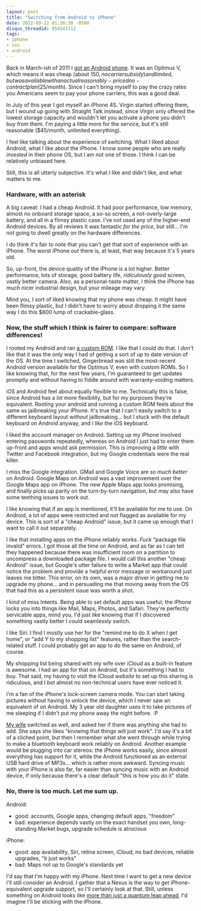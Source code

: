 ```yaml
---
layout: post
title: "Switching from Android to iPhone"
date: 2012-09-22 01:26:30 -0500
disqus_threadid: 854242112
tags:
- iphone
- ios
- android
---
```


Back in March-ish of 2011 I [got an Android phone][virgin]. It was an Optimus V, which means it was cheap (about $150, no carrier subsidy) and limited, but was available with an actual reasonably-priced no-contract plan ($25/month). Since I can't bring myself to pay the crazy rates you Americans seem to pay your phone carriers, this was a good deal.

In July of this year I got myself an iPhone 4S. Virgin started offering them, but I wound up going with Straight Talk instead, since Virgin only offered the lowest storage capacity and wouldn't let you activate a phone you didn't buy from them. I'm paying a little more for the service, but it's still reasonable ($45/month, unlimited everything).

I feel like talking about the experience of switching. What I liked about Android, what I like about the iPhone. I know some people who are really *invested* in their phone OS, but I am not one of those. I think I can be relatively unbiased here.

Still, this is all utterly subjective. It's what I like and didn't like, and what matters to me.

### Hardware, with an asterisk

A big caveat: I had a cheap Android. It had poor performance, low memory, almost no onboard storage space, a so-so screen, a not-overly-large battery, and all in a flimsy plastic case. I've not used any of the higher-end Android devices. By all reviews it was fantastic *for the price*, but still... I'm not going to dwell greatly on the hardware differences.

I do think it's fair to note that you can't get that sort of experience with an iPhone. The worst iPhone out there is, at least, that way because it's 5 years old.

So, up-front, the device quality of the iPhone is a lot higher. Better performance, lots of storage, good battery life, *ridiculously good* screen, vastly better camera. Also, as a personal-taste matter, I think the iPhone has *much* nicer industrial design, but your mileage may vary.

Mind you, I sort of liked knowing that my phone was cheap. It might have been flimsy plastic, but I didn't have to worry about dropping it the same way I do this $800 lump of crackable-glass.

### Now, the stuff which I think is fairer to compare: software differences!

I rooted my Android and ran [a custom ROM][iho]. I like that I could do that. I *don't* like that it was the only way I had of getting a sort of up to date version of the OS. At the time I switched, Gingerbread was still the most-recent Android version available for the Optimus V, even with custom ROMs. So I like knowing that, for the next few years, I'm guaranteed to get updates promptly and without having to fiddle around with warranty-voiding matters.

iOS and Android feel about equally flexible to me. Technically this is false, since Android has a *lot* more flexibility, but for my purposes they're equivalent. Rooting your android and running a custom ROM feels about the same as jailbreaking your iPhone. It's true that I can't easily switch to a different keyboard layout *without* jailbreaking... but I stuck with the default keyboard on Android anyway, and I *like* the iOS keyboard.

I liked the account manager on Android. Setting up my iPhone involved entering passwords repeatedly, whereas on Android I just had to enter them up-front and apps would ask permission. This is improving a *little* with Twitter and Facebook integration, but my Google credentials were the real killer.

I miss the Google integration. GMail and Google Voice are *so much better* on Android. Google Maps on Android was a vast improvement over the Google Maps app on iPhone. The new Apple Maps app looks promising, and finally picks up parity on the turn-by-turn navigation, but may also have some teething issues to work out.

I like knowing that if an app is mentioned, it'll be available for me to use. On Android, a lot of apps were restricted and not flagged as available for my device. This is sort of a "cheap Android" issue, but it came up enough that I want to call it out separately.

I like that installing apps on the iPhone reliably works. *Fuck* "package file invalid" errors. I got those all the time on Android, and as far as I can tell they happened because there was insufficient room on a partition to uncompress a downloaded package file. I would call this another "cheap Android" issue, but Google's utter failure to write a Market app that could notice the problem and provide a helpful error message or workaround just leaves me bitter. This error, on its own, was a major driver in getting me to upgrade my phone... and in persuading me that moving away from the OS that had this as a persistent issue was worth a shot.

I kind of miss Intents. Being able to set default apps was useful; the iPhone locks you into things like Mail, Maps, Photos, and Safari. They're perfectly servicable apps, mind you, I'd just like knowing that if I discovered something vastly better I could seamlessly switch.

I like Siri. I find I mostly use her for the "remind me to do X when I get home", or "add Y to my shopping list" features, rather than the search-related stuff. I could probably get an app to do the same on Android, of course.

My shopping list being shared with my wife over iCloud as a built-in feature is awesome. I had an app for that on Android, but it's something I had to buy. That said, my having to visit the iCloud *website* to set up this sharing is ridiculous, and I *bet* almost no non-technical users have ever noticed it.

I'm a fan of the iPhone's lock-screen camera mode. You can start taking pictures without having to unlock the device, which I never saw an equivalent of on Android. My 3 year old daughter uses it to take pictures of me sleeping if I didn't put my phone away the night before. :P

[My wife][kellie] switched as well, and asked her if there was anything she had to add. She says she likes "knowing that things will just work". I'd say it's a bit of a cliched point, but then I remember what she went through while trying to make a bluetooth keyboard work reliably on Android. Another example would be plugging into car stereos: the iPhone works easily, since almost everything has support for it, while the Android functioned as an external USB hard drive of MP3s... which is rather more awkward. Syncing music with your iPhone is also far, far easier than syncing music with an Android device, if only because there's a clear default "this is how you do it" state.

### No, there is too much. Let me sum up.

Android:

 * good: accounts, Google apps, changing default apps, "freedom"
 * bad: experience depends vastly on the exact handset you own, long-standing Market bugs, upgrade schedule is atrocious

iPhone:

 * good: app availability, Siri, retina screen, iCloud, no bad devices, reliable upgrades, "it just works"
 * bad: Maps not up to Google's standards yet

I'd say that I'm happy with my iPhone. Next time I want to get a new device I'll still consider an Android. I gather that a Nexus is the way to get iPhone-equivalent upgrade support, so I'll certainly look at that. Still, unless something on Android looks like [more than just a quantum leap ahead][quantum], I'd imagine I'll be sticking with the iPhone.

[virgin]: http://davidlynch.org/blog/2011/06/random-recommendation-virgin-mobile/
[iho]: https://github.com/inferiorhumanorgans/android_device_lge_thunderc_common/wiki/Binary
[kellie]: http://kellielynch.org
[quantum]: http://www.smbc-comics.com/index.php?db=comics&id=2628
